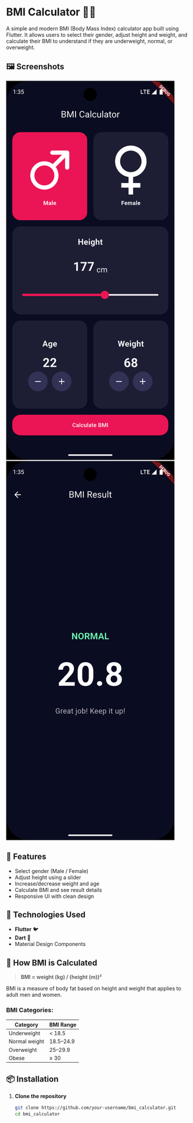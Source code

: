 # BMI Calculator 🧮💪

A simple and modern BMI (Body Mass Index) calculator app built using Flutter. It allows users to select their gender, adjust height and weight, and calculate their BMI to understand if they are underweight, normal, or overweight.

## 🖼️ Screenshots
<!-- Add screenshots of your app here -->
![Home Screen](screenshots/home.png)
![Result Screen](screenshots/result.png)

## 🚀 Features

- Select gender (Male / Female)
- Adjust height using a slider
- Increase/decrease weight and age
- Calculate BMI and see result details
- Responsive UI with clean design

## 📱 Technologies Used

- **Flutter** 🐦
- **Dart** 💙
- Material Design Components

## 🧠 How BMI is Calculated

> **BMI = weight (kg) / (height (m))²**

BMI is a measure of body fat based on height and weight that applies to adult men and women.

### BMI Categories:

| Category       | BMI Range |
|----------------|-----------|
| Underweight    | < 18.5    |
| Normal weight  | 18.5–24.9 |
| Overweight     | 25–29.9   |
| Obese          | ≥ 30      |

## 📦 Installation

1. **Clone the repository**
   ```bash
   git clone https://github.com/your-username/bmi_calculator.git
   cd bmi_calculator
